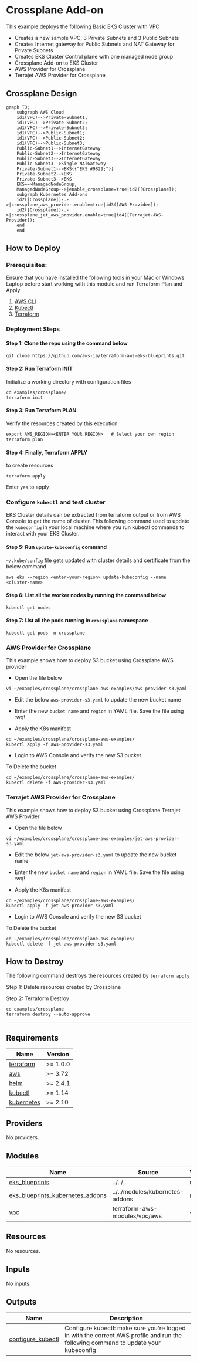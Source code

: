 # Crossplane Add-on

This example deploys the following Basic EKS Cluster with VPC

- Creates a new sample VPC, 3 Private Subnets and 3 Public Subnets
- Creates Internet gateway for Public Subnets and NAT Gateway for Private Subnets
- Creates EKS Cluster Control plane with one managed node group
- Crossplane Add-on to EKS Cluster
- AWS Provider for Crossplane
- Terrajet AWS Provider for Crossplane

## Crossplane Design

```mermaid
graph TD;
    subgraph AWS Cloud
    id1(VPC)-->Private-Subnet1;
    id1(VPC)-->Private-Subnet2;
    id1(VPC)-->Private-Subnet3;
    id1(VPC)-->Public-Subnet1;
    id1(VPC)-->Public-Subnet2;
    id1(VPC)-->Public-Subnet3;
    Public-Subnet1-->InternetGateway
    Public-Subnet2-->InternetGateway
    Public-Subnet3-->InternetGateway
    Public-Subnet3-->Single-NATGateway
    Private-Subnet1-->EKS{{"EKS #9829;"}}
    Private-Subnet2-->EKS
    Private-Subnet3-->EKS
    EKS==>ManagedNodeGroup;
    ManagedNodeGroup-->|enable_crossplane=true|id2([Crossplane]);
    subgraph Kubernetes Add-ons
    id2([Crossplane])-.->|crossplane_aws_provider.enable=true|id3([AWS-Provider]);
    id2([Crossplane])-.->|crossplane_jet_aws_provider.enable=true|id4([Terrajet-AWS-Provider]);
    end
    end
```

## How to Deploy

### Prerequisites:

Ensure that you have installed the following tools in your Mac or Windows Laptop before start working with this module and run Terraform Plan and Apply

1. [AWS CLI](https://docs.aws.amazon.com/cli/latest/userguide/install-cliv2.html)
2. [Kubectl](https://Kubernetes.io/docs/tasks/tools/)
3. [Terraform](https://learn.hashicorp.com/tutorials/terraform/install-cli)

### Deployment Steps

#### Step 1: Clone the repo using the command below

```shell script
git clone https://github.com/aws-ia/terraform-aws-eks-blueprints.git
```

#### Step 2: Run Terraform INIT

Initialize a working directory with configuration files

```shell script
cd examples/crossplane/
terraform init
```

#### Step 3: Run Terraform PLAN

Verify the resources created by this execution

```shell script
export AWS_REGION=<ENTER YOUR REGION>   # Select your own region
terraform plan
```

#### Step 4: Finally, Terraform APPLY

to create resources

```shell script
terraform apply
```

Enter `yes` to apply

### Configure `kubectl` and test cluster

EKS Cluster details can be extracted from terraform output or from AWS Console to get the name of cluster.
This following command used to update the `kubeconfig` in your local machine where you run kubectl commands to interact with your EKS Cluster.

#### Step 5: Run `update-kubeconfig` command

`~/.kube/config` file gets updated with cluster details and certificate from the below command

```shell script
aws eks --region <enter-your-region> update-kubeconfig --name <cluster-name>
```

#### Step 6: List all the worker nodes by running the command below

```shell script
kubectl get nodes
```

#### Step 7: List all the pods running in `crossplane` namespace

```shell script
kubectl get pods -n crossplane
```

### AWS Provider for Crossplane

This example shows how to deploy S3 bucket using Crossplane AWS provider

- Open the file below

```shell script
vi ~/examples/crossplane/crossplane-aws-examples/aws-provider-s3.yaml
```

- Edit the below `aws-provider-s3.yaml` to update the new bucket name

- Enter the new `bucket name` and `region` in YAML file. Save the file using :wq!

- Apply the K8s manifest

```shell script
cd ~/examples/crossplane/crossplane-aws-examples/
kubectl apply -f aws-provider-s3.yaml
```

- Login to AWS Console and verify the new S3 bucket

To Delete the bucket

```shell script
cd ~/examples/crossplane/crossplane-aws-examples/
kubectl delete -f aws-provider-s3.yaml
```

### Terrajet AWS Provider for Crossplane

This example shows how to deploy S3 bucket using Crossplane Terrajet AWS Provider

- Open the file below

```shell script
vi ~/examples/crossplane/crossplane-aws-examples/jet-aws-provider-s3.yaml
```

- Edit the below `jet-aws-provider-s3.yaml` to update the new bucket name

- Enter the new `bucket name` and `region` in YAML file. Save the file using :wq!

- Apply the K8s manifest

```shell script
cd ~/examples/crossplane/crossplane-aws-examples/
kubectl apply -f jet-aws-provider-s3.yaml
```

- Login to AWS Console and verify the new S3 bucket

To Delete the bucket

```shell script
cd ~/examples/crossplane/crossplane-aws-examples/
kubectl delete -f jet-aws-provider-s3.yaml
```

## How to Destroy

The following command destroys the resources created by `terraform apply`

Step 1: Delete resources created by Crossplane

Step 2: Terraform Destroy

```shell script
cd examples/crossplane
terraform destroy --auto-approve
```

---

<!-- BEGINNING OF PRE-COMMIT-TERRAFORM DOCS HOOK -->
## Requirements

| Name | Version |
|------|---------|
| <a name="requirement_terraform"></a> [terraform](#requirement\_terraform) | >= 1.0.0 |
| <a name="requirement_aws"></a> [aws](#requirement\_aws) | >= 3.72 |
| <a name="requirement_helm"></a> [helm](#requirement\_helm) | >= 2.4.1 |
| <a name="requirement_kubectl"></a> [kubectl](#requirement\_kubectl) | >= 1.14 |
| <a name="requirement_kubernetes"></a> [kubernetes](#requirement\_kubernetes) | >= 2.10 |

## Providers

No providers.

## Modules

| Name | Source | Version |
|------|--------|---------|
| <a name="module_eks_blueprints"></a> [eks\_blueprints](#module\_eks\_blueprints) | ../../.. | n/a |
| <a name="module_eks_blueprints_kubernetes_addons"></a> [eks\_blueprints\_kubernetes\_addons](#module\_eks\_blueprints\_kubernetes\_addons) | ../../modules/kubernetes-addons | n/a |
| <a name="module_vpc"></a> [vpc](#module\_vpc) | terraform-aws-modules/vpc/aws | ~> 3.0 |

## Resources

No resources.

## Inputs

No inputs.

## Outputs

| Name | Description |
|------|-------------|
| <a name="output_configure_kubectl"></a> [configure\_kubectl](#output\_configure\_kubectl) | Configure kubectl: make sure you're logged in with the correct AWS profile and run the following command to update your kubeconfig |
<!-- END OF PRE-COMMIT-TERRAFORM DOCS HOOK -->
